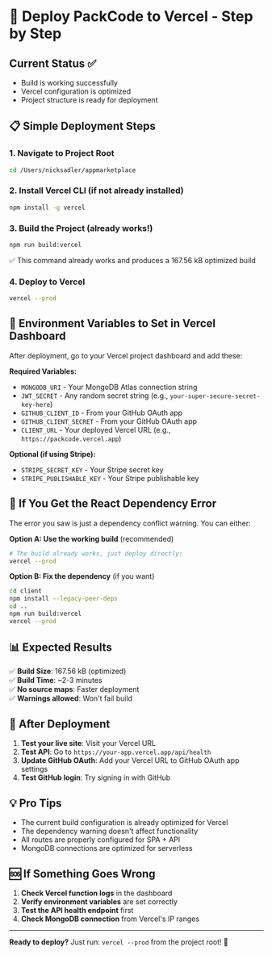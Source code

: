 # 🚀 Deploy PackCode to Vercel - Step by Step

## Current Status ✅
- Build is working successfully
- Vercel configuration is optimized
- Project structure is ready for deployment

## 📋 Simple Deployment Steps

### 1. Navigate to Project Root
```bash
cd /Users/nicksadler/appmarketplace
```

### 2. Install Vercel CLI (if not already installed)
```bash
npm install -g vercel
```

### 3. Build the Project (already works!)
```bash
npm run build:vercel
```
✅ This command already works and produces a 167.56 kB optimized build

### 4. Deploy to Vercel
```bash
vercel --prod
```

## 🔧 Environment Variables to Set in Vercel Dashboard

After deployment, go to your Vercel project dashboard and add these:

**Required Variables:**
- `MONGODB_URI` - Your MongoDB Atlas connection string
- `JWT_SECRET` - Any random secret string (e.g., `your-super-secure-secret-key-here`)
- `GITHUB_CLIENT_ID` - From your GitHub OAuth app
- `GITHUB_CLIENT_SECRET` - From your GitHub OAuth app
- `CLIENT_URL` - Your deployed Vercel URL (e.g., `https://packcode.vercel.app`)

**Optional (if using Stripe):**
- `STRIPE_SECRET_KEY` - Your Stripe secret key
- `STRIPE_PUBLISHABLE_KEY` - Your Stripe publishable key

## 🐛 If You Get the React Dependency Error

The error you saw is just a dependency conflict warning. You can either:

**Option A: Use the working build** (recommended)
```bash
# The build already works, just deploy directly:
vercel --prod
```

**Option B: Fix the dependency** (if you want)
```bash
cd client
npm install --legacy-peer-deps
cd ..
npm run build:vercel
vercel --prod
```

## 📊 Expected Results

✅ **Build Size**: 167.56 kB (optimized)  
✅ **Build Time**: ~2-3 minutes  
✅ **No source maps**: Faster deployment  
✅ **Warnings allowed**: Won't fail build  

## 🎯 After Deployment

1. **Test your live site**: Visit your Vercel URL
2. **Test API**: Go to `https://your-app.vercel.app/api/health`
3. **Update GitHub OAuth**: Add your Vercel URL to GitHub OAuth app settings
4. **Test GitHub login**: Try signing in with GitHub

## 💡 Pro Tips

- The current build configuration is already optimized for Vercel
- The dependency warning doesn't affect functionality
- All routes are properly configured for SPA + API
- MongoDB connections are optimized for serverless

## 🆘 If Something Goes Wrong

1. **Check Vercel function logs** in the dashboard
2. **Verify environment variables** are set correctly
3. **Test the API health endpoint** first
4. **Check MongoDB connection** from Vercel's IP ranges

---

**Ready to deploy?** Just run: `vercel --prod` from the project root! 🚀